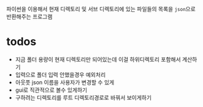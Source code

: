 파이썬을 이용해서 현재 디렉토리 및 서브 디렉토리에 있는 파일들의 목록을 `json`으로 반환해주는 프로그램


# todos

- 지금 폴더 용량이 현재 디렉토리만 되어있는데 이걸 하위디렉토리 포함해서 계산하기
- 입력으로 폴더 입력 안했을경우 예외처리
- 아웃풋 json 이름을 사용자가 변경할 수 있게
- gui로 직관적으로 볼수 있게하기
- 구하려는 디렉토리를 루트 디렉토리경로로 바꿔서 보이게하기